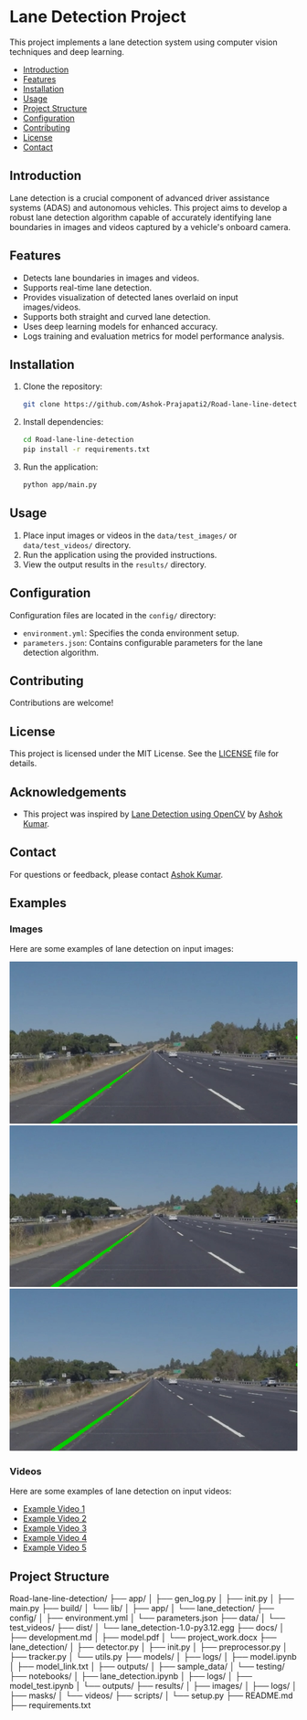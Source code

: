 # Lane Detection Project

This project implements a lane detection system using computer vision techniques and deep learning.


- [Introduction](#introduction)
- [Features](#features)
- [Installation](#installation)
- [Usage](#usage)
- [Project Structure](#project-structure)
- [Configuration](#configuration)
- [Contributing](#contributing)
- [License](#license)
- [Contact](#contact)


## Introduction

Lane detection is a crucial component of advanced driver assistance systems (ADAS) and autonomous vehicles. This project aims to develop a robust lane detection algorithm capable of accurately identifying lane boundaries in images and videos captured by a vehicle's onboard camera.

## Features

- Detects lane boundaries in images and videos.
- Supports real-time lane detection.
- Provides visualization of detected lanes overlaid on input images/videos.
- Supports both straight and curved lane detection.
- Uses deep learning models for enhanced accuracy.
- Logs training and evaluation metrics for model performance analysis.


## Installation

1. Clone the repository:

    ```bash
    git clone https://github.com/Ashok-Prajapati2/Road-lane-line-detection.git
    ```

2. Install dependencies:

    ```bash
    cd Road-lane-line-detection
    pip install -r requirements.txt
    ```

3. Run the application:

    ```bash
    python app/main.py
    ```

## Usage

1. Place input images or videos in the `data/test_images/` or `data/test_videos/` directory.
2. Run the application using the provided instructions.
3. View the output results in the `results/` directory.



## Configuration

Configuration files are located in the `config/` directory:

- `environment.yml`: Specifies the conda environment setup.
- `parameters.json`: Contains configurable parameters for the lane detection algorithm.


## Contributing

Contributions are welcome! 

## License

This project is licensed under the MIT License. See the [LICENSE](LICENSE) file for details.

## Acknowledgements

- This project was inspired by [Lane Detection using OpenCV](https://github.com/Ashok-Prajapati2/Road-lane-line-detection.git) by [Ashok Kumar](https://github.com/Ashok-Prajapati2).


## Contact

For questions or feedback, please contact [Ashok Kumar](mailto:ap86963163@gmail.com).


## Examples

### Images

Here are some examples of lane detection on input images:

![Detected Lane 1](results/images/detected_lane1.jpg)
![Detected Lane 2](results/images/detected_lane.jpg)
![Detected Lane 3](results/images/detected_lanet.jpg)

### Videos

Here are some examples of lane detection on input videos:

- [Example Video 1](results/videos/detected_lane_1716694824.7354543.mp4)
- [Example Video 2](results/videos/detected_lane_1716694942.5413072.mp4)
- [Example Video 3](results/videos/detected_lane_1716695074.6446207.mp4)
- [Example Video 4](results/videos/detected_lane_1716695496.300908.mp4)
- [Example Video 5](results/videos/detected_lane_1716695525.7180731.mp4)


## Project Structure

Road-lane-line-detection/
├── app/
│ ├── gen_log.py
│ ├── init.py
│ ├── main.py
├── build/
│ └── lib/
│ ├── app/
│ └── lane_detection/
├── config/
│ ├── environment.yml
│ └── parameters.json
├── data/
│ └── test_videos/
├── dist/
│ └── lane_detection-1.0-py3.12.egg
├── docs/
│ ├── development.md
│ ├── model.pdf
│ └── project_work.docx
├── lane_detection/
│ ├── detector.py
│ ├── init.py
│ ├── preprocessor.py
│ ├── tracker.py
│ └── utils.py
├── models/
│ ├── logs/
│ ├── model.ipynb
│ ├── model_link.txt
│ ├── outputs/
│ ├── sample_data/
│ └── testing/
├── notebooks/
│ ├── lane_detection.ipynb
│ ├── logs/
│ ├── model_test.ipynb
│ └── outputs/
├── results/
│ ├── images/
│ ├── logs/
│ ├── masks/
│ └── videos/
├── scripts/
│ └── setup.py
├── README.md
├── requirements.txt

